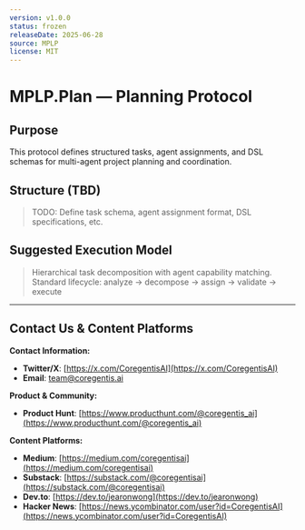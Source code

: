 ```yaml
---
version: v1.0.0
status: frozen
releaseDate: 2025-06-28
source: MPLP
license: MIT
---
```


# MPLP.Plan — Planning Protocol

## Purpose
This protocol defines structured tasks, agent assignments, and DSL schemas for multi-agent project planning and coordination.

## Structure (TBD)
> TODO: Define task schema, agent assignment format, DSL specifications, etc.

## Suggested Execution Model
> Hierarchical task decomposition with agent capability matching.
> Standard lifecycle: analyze → decompose → assign → validate → execute

---

## Contact Us & Content Platforms

**Contact Information:**
- **Twitter/X**: [https://x.com/CoregentisAI](https://x.com/CoregentisAI)
- **Email**: team@coregentis.ai

**Product & Community:**
- **Product Hunt**: [https://www.producthunt.com/@coregentis_ai](https://www.producthunt.com/@coregentis_ai)

**Content Platforms:**
- **Medium**: [https://medium.com/coregentisai](https://medium.com/coregentisai)
- **Substack**: [https://substack.com/@coregentisai](https://substack.com/@coregentisai)
- **Dev.to**: [https://dev.to/jearonwong](https://dev.to/jearonwong)
- **Hacker News**: [https://news.ycombinator.com/user?id=CoregentisAI](https://news.ycombinator.com/user?id=CoregentisAI)